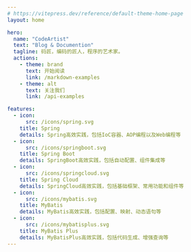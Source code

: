 ```yaml
---
# https://vitepress.dev/reference/default-theme-home-page
layout: home

hero:
  name: "CodeArtist"
  text: "Blog & Documention"
  tagline: 码匠，编码的匠人，程序的艺术家。
  actions:
    - theme: brand
      text: 开始阅读
      link: /markdown-examples
    - theme: alt
      text: 关注我们
      link: /api-examples

features:
  - icon:
      src: /icons/spring.svg
    title: Spring
    details: Spring高效实践，包括IoC容器、AOP编程以及Web编程等
  - icon:
      src: /icons/springboot.svg
    title: Spring Boot
    details: SpringBoot高效实践，包括自动配置、组件集成等
  - icon:
      src: /icons/springcloud.svg
    title: Spring Cloud
    details: SpringCloud高效实践，包括基础框架、常用功能和组件等
  - icon:
      src: /icons/mybatis.svg
    title: MyBatis
    details: MyBatis高效实践，包括配置、映射、动态语句等
  - icon:
      src: /icons/mybatisplus.svg
    title: MyBatis Plus
    details: MyBatisPlus高效实践，包括代码生成、增强查询等
---
```



